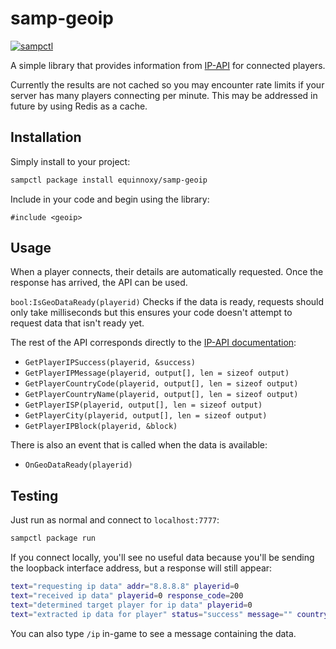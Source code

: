 # samp-geoip

[![sampctl](https://shields.southcla.ws/badge/sampctl-samp--geoip-2f2f2f.svg?style=for-the-badge)](https://github.com/Southclaws/samp-geoip)

A simple library that provides information from [IP-API](https://ip-api.com/) for
connected players.

Currently the results are not cached so you may encounter rate limits if your
server has many players connecting per minute. This may be addressed in future
by using Redis as a cache.

## Installation

Simply install to your project:

```bash
sampctl package install equinnoxy/samp-geoip
```

Include in your code and begin using the library:

```pawn
#include <geoip>
```

## Usage

When a player connects, their details are automatically requested. Once the
response has arrived, the API can be used.

`bool:IsGeoDataReady(playerid)` Checks if the data is ready, requests should
only take milliseconds but this ensures your code doesn't attempt to request
data that isn't ready yet.

The rest of the API corresponds directly to the
[IP-API documentation](https://ip-api.com/docs/api:json):

*   `GetPlayerIPSuccess(playerid, &success)`
*   `GetPlayerIPMessage(playerid, output[], len = sizeof output)`
*   `GetPlayerCountryCode(playerid, output[], len = sizeof output)`
*   `GetPlayerCountryName(playerid, output[], len = sizeof output)`
*   `GetPlayerISP(playerid, output[], len = sizeof output)`
*   `GetPlayerCity(playerid, output[], len = sizeof output)`
*   `GetPlayerIPBlock(playerid, &block)`

There is also an event that is called when the data is available:

*   `OnGeoDataReady(playerid)`

## Testing

Just run as normal and connect to `localhost:7777`:

```bash
sampctl package run
```

If you connect locally, you'll see no useful data because you'll be sending the
loopback interface address, but a response will still appear:

```bash
text="requesting ip data" addr="8.8.8.8" playerid=0
text="received ip data" playerid=0 response_code=200
text="determined target player for ip data" playerid=0
text="extracted ip data for player" status="success" message="" country="United States" code="US" proxy=0 hosting=1
```

You can also type `/ip` in-game to see a message containing the data.
